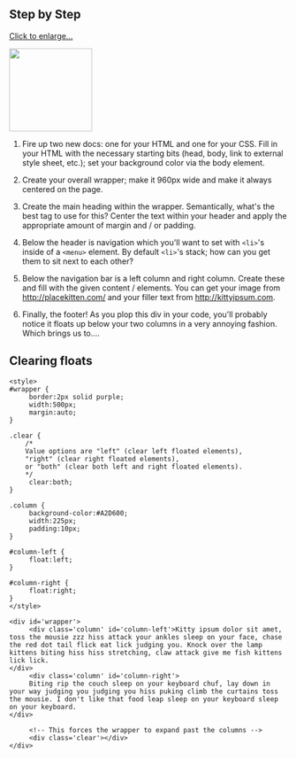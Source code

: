 ## Step by Step

[Click to enlarge...](http://thewc.co.s3.amazonaws.com/challenges/css-layouts-fixed-example.png)

[<img width=150 src='http://thewc.co.s3.amazonaws.com/challenges/css-layouts-fixed-example.png'>](http://thewc.co.s3.amazonaws.com/challenges/css-layouts-fixed-example.png)

1. Fire up two new docs: one for your HTML and one for your CSS. Fill in your HTML with the necessary starting bits (head, body, link to external style sheet, etc.); set your background color via the body element.

2. Create your overall wrapper; make it 960px wide and make it always centered on the page.

3. Create the main heading within the wrapper. Semantically, what's the best tag to use for this? Center the text within your header and apply the appropriate amount of margin and / or padding.

4. Below the header is navigation which you'll want to set with `<li>`'s inside of a `<menu>` element. By default `<li>`'s stack; how can you get them to sit next to each other?

5. Below the navigation bar is a left column and right column. Create these and fill with the given content / elements. You can get your image from <http://placekitten.com/> and your filler text from <http://kittyipsum.com>.

6. Finally, the footer! As you plop this div in your code, you'll probably notice it floats up below your two columns in a very annoying fashion. Which brings us to....

## Clearing floats

	<style>
	#wrapper {
		 border:2px solid purple;
		 width:500px;
		 margin:auto;
	}
	
	.clear {
		/* 
		Value options are "left" (clear left floated elements), 
		"right" (clear right floated elements), 
		or "both" (clear both left and right floated elements).
		*/
		 clear:both; 
	}
	
	.column {
		 background-color:#A2D600;
		 width:225px;
		 padding:10px;
	}
	
	#column-left {
		 float:left;
	}
	
	#column-right {
		 float:right;
	}
	</style>
	
	<div id='wrapper'>
		 <div class='column' id='column-left'>Kitty ipsum dolor sit amet, toss the mousie zzz hiss attack your ankles sleep on your face, chase the red dot tail flick eat lick judging you. Knock over the lamp kittens biting hiss hiss stretching, claw attack give me fish kittens lick lick.
	</div>
		 <div class='column' id='column-right'>
		 Biting rip the couch sleep on your keyboard chuf, lay down in your way judging you judging you hiss puking climb the curtains toss the mousie. I don't like that food leap sleep on your keyboard sleep on your keyboard.
	</div>
	
		 <!-- This forces the wrapper to expand past the columns -->
		 <div class='clear'></div>
	</div>
